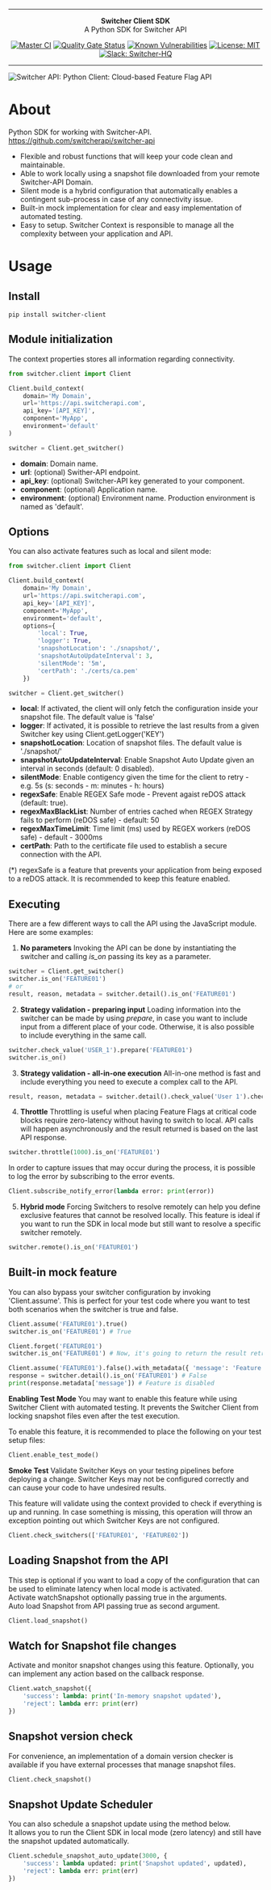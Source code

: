 ***

<div align="center">
<b>Switcher Client SDK</b><br>
A Python SDK for Switcher API
</div>

<div align="center">

[![Master CI](https://github.com/switcherapi/switcher-client-py/actions/workflows/master.yml/badge.svg)](https://github.com/switcherapi/switcher-client-py/actions/workflows/master.yml)
[![Quality Gate Status](https://sonarcloud.io/api/project_badges/measure?project=switcherapi_switcher-client-py&metric=alert_status)](https://sonarcloud.io/dashboard?id=switcherapi_switcher-client-py)
[![Known Vulnerabilities](https://snyk.io/test/github/switcherapi/switcher-client-py/badge.svg)](https://snyk.io/test/github/switcherapi/switcher-client-py)
[![License: MIT](https://img.shields.io/badge/License-MIT-yellow.svg)](https://opensource.org/licenses/MIT)
[![Slack: Switcher-HQ](https://img.shields.io/badge/slack-@switcher/hq-blue.svg?logo=slack)](https://switcher-hq.slack.com/)

</div>

***

![Switcher API: Python Client: Cloud-based Feature Flag API](https://github.com/switcherapi/switcherapi-assets/blob/master/logo/switcherapi_python_client.png)

# About  
Python SDK for working with Switcher-API.
https://github.com/switcherapi/switcher-api

- Flexible and robust functions that will keep your code clean and maintainable.
- Able to work locally using a snapshot file downloaded from your remote Switcher-API Domain.
- Silent mode is a hybrid configuration that automatically enables a contingent sub-process in case of any connectivity issue.
- Built-in mock implementation for clear and easy implementation of automated testing.
- Easy to setup. Switcher Context is responsible to manage all the complexity between your application and API.

# Usage

## Install  
`pip install switcher-client`

## Module initialization
The context properties stores all information regarding connectivity.

```python
from switcher.client import Client

Client.build_context(
    domain='My Domain',
    url='https://api.switcherapi.com',
    api_key='[API_KEY]',
    component='MyApp',
    environment='default'
)

switcher = Client.get_switcher()
```

- **domain**: Domain name.
- **url**: (optional) Swither-API endpoint.
- **api_key**: (optional) Switcher-API key generated to your component.
- **component**: (optional) Application name.
- **environment**: (optional) Environment name. Production environment is named as 'default'.

## Options
You can also activate features such as local and silent mode:

```python
from switcher.client import Client

Client.build_context(
    domain='My Domain',
    url='https://api.switcherapi.com',
    api_key='[API_KEY]',
    component='MyApp',
    environment='default',
    options={
        'local': True,
        'logger': True,
        'snapshotLocation': './snapshot/',
        'snapshotAutoUpdateInterval': 3,
        'silentMode': '5m',
        'certPath': './certs/ca.pem'
    })

switcher = Client.get_switcher()
```

- **local**: If activated, the client will only fetch the configuration inside your snapshot file. The default value is 'false'
- **logger**: If activated, it is possible to retrieve the last results from a given Switcher key using Client.getLogger('KEY')
- **snapshotLocation**: Location of snapshot files. The default value is './snapshot/'
- **snapshotAutoUpdateInterval**: Enable Snapshot Auto Update given an interval in seconds (default: 0 disabled).
- **silentMode**: Enable contigency given the time for the client to retry - e.g. 5s (s: seconds - m: minutes - h: hours)
- **regexSafe**: Enable REGEX Safe mode - Prevent agaist reDOS attack (default: true).
- **regexMaxBlackList**: Number of entries cached when REGEX Strategy fails to perform (reDOS safe) - default: 50
- **regexMaxTimeLimit**: Time limit (ms) used by REGEX workers (reDOS safe) - default - 3000ms
- **certPath**: Path to the certificate file used to establish a secure connection with the API.

(*) regexSafe is a feature that prevents your application from being exposed to a reDOS attack. It is recommended to keep this feature enabled.<br>

## Executing
There are a few different ways to call the API using the JavaScript module.
Here are some examples:

1. **No parameters**
Invoking the API can be done by instantiating the switcher and calling *is_on* passing its key as a parameter.


```python
switcher = Client.get_switcher()
switcher.is_on('FEATURE01')
# or
result, reason, metadata = switcher.detail().is_on('FEATURE01')
```

2. **Strategy validation - preparing input**
Loading information into the switcher can be made by using *prepare*, in case you want to include input from a different place of your code. Otherwise, it is also possible to include everything in the same call.

```python
switcher.check_value('USER_1').prepare('FEATURE01')
switcher.is_on()
```

3. **Strategy validation - all-in-one execution**
All-in-one method is fast and include everything you need to execute a complex call to the API.

```python
result, reason, metadata = switcher.detail().check_value('User 1').check_network('192.168.0.1').is_on('FEATURE01')
```

4. **Throttle**
Throttling is useful when placing Feature Flags at critical code blocks require zero-latency without having to switch to local.
API calls will happen asynchronously and the result returned is based on the last API response.

```python
switcher.throttle(1000).is_on('FEATURE01')
```

In order to capture issues that may occur during the process, it is possible to log the error by subscribing to the error events.

```python
Client.subscribe_notify_error(lambda error: print(error))
```

5. **Hybrid mode**
Forcing Switchers to resolve remotely can help you define exclusive features that cannot be resolved locally.
This feature is ideal if you want to run the SDK in local mode but still want to resolve a specific switcher remotely.

```python
switcher.remote().is_on('FEATURE01')
```

## Built-in mock feature
You can also bypass your switcher configuration by invoking 'Client.assume'. This is perfect for your test code where you want to test both scenarios when the switcher is true and false.

```python
Client.assume('FEATURE01').true()
switcher.is_on('FEATURE01') # True

Client.forget('FEATURE01')
switcher.is_on('FEATURE01') # Now, it's going to return the result retrieved from the API or the Snaopshot file

Client.assume('FEATURE01').false().with_metadata({ 'message': 'Feature is disabled' }) # Include metadata to emulate Relay response
response = switcher.detail().is_on('FEATURE01') # False
print(response.metadata['message']) # Feature is disabled
```

**Enabling Test Mode**
You may want to enable this feature while using Switcher Client with automated testing.
It prevents the Switcher Client from locking snapshot files even after the test execution.

To enable this feature, it is recommended to place the following on your test setup files:

```python
Client.enable_test_mode()
```

**Smoke Test**
Validate Switcher Keys on your testing pipelines before deploying a change.
Switcher Keys may not be configured correctly and can cause your code to have undesired results.

This feature will validate using the context provided to check if everything is up and running.
In case something is missing, this operation will throw an exception pointing out which Switcher Keys are not configured.

```python
Client.check_switchers(['FEATURE01', 'FEATURE02'])
```

## Loading Snapshot from the API
This step is optional if you want to load a copy of the configuration that can be used to eliminate latency when local mode is activated.<br>
Activate watchSnapshot optionally passing true in the arguments.<br>
Auto load Snapshot from API passing true as second argument.

```python
Client.load_snapshot()
```

## Watch for Snapshot file changes
Activate and monitor snapshot changes using this feature. Optionally, you can implement any action based on the callback response.

```python
Client.watch_snapshot({
    'success': lambda: print('In-memory snapshot updated'),
    'reject': lambda err: print(err)
})
```

## Snapshot version check
For convenience, an implementation of a domain version checker is available if you have external processes that manage snapshot files.

```python
Client.check_snapshot()
```

## Snapshot Update Scheduler
You can also schedule a snapshot update using the method below.<br>
It allows you to run the Client SDK in local mode (zero latency) and still have the snapshot updated automatically.

```python
Client.schedule_snapshot_auto_update(3000, {
    'success': lambda updated: print('Snapshot updated', updated),
    'reject': lambda err: print(err)
})
```